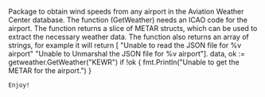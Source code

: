 Package to obtain wind speeds from any airport in the Aviation Weather Center database.
The function (GetWeather) needs an ICAO code for the airport. The function returns a slice of METAR structs, which can be used to extract the necessary weather data. The function also returns an array of strings, for example it will return [ "Unable to read the JSON file for %v airport" "Unable to Unmarshal the JSON file for %v airport"].
data, ok := getweather.GetWeather("KEWR")
if !ok {
    fmt.Println("Unable to get the METAR for the airport.")
}
```
Enjoy!
